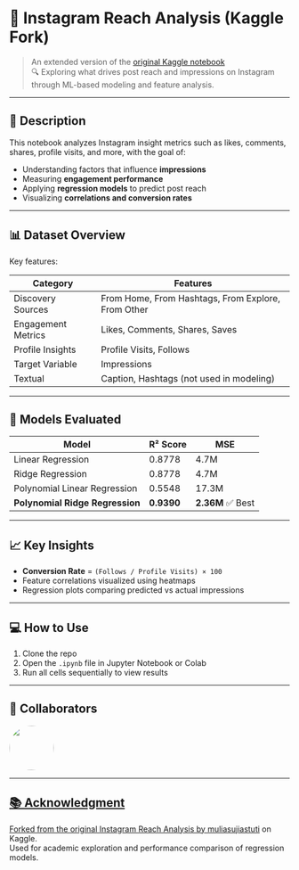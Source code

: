 # 📱 Instagram Reach Analysis (Kaggle Fork)

> An extended version of the [original Kaggle notebook](https://www.kaggle.com/code/muliasujiastuti/instagram-reach-analysis)  
> 🔍 Exploring what drives post reach and impressions on Instagram through ML-based modeling and feature analysis.

---

## 📌 Description

This notebook analyzes Instagram insight metrics such as likes, comments, shares, profile visits, and more, with the goal of:

- Understanding factors that influence **impressions**
- Measuring **engagement performance**
- Applying **regression models** to predict post reach
- Visualizing **correlations and conversion rates**

---

## 📊 Dataset Overview

Key features:

| Category            | Features                                                  |
|---------------------|-----------------------------------------------------------|
| Discovery Sources   | From Home, From Hashtags, From Explore, From Other        |
| Engagement Metrics  | Likes, Comments, Shares, Saves                            |
| Profile Insights    | Profile Visits, Follows                                   |
| Target Variable     | Impressions                                               |
| Textual             | Caption, Hashtags (not used in modeling)                 |

---

## 🧠 Models Evaluated

| Model                          | R² Score | MSE      |
|-------------------------------|----------|----------|
| Linear Regression             | 0.8778   | 4.7M     |
| Ridge Regression              | 0.8778   | 4.7M     |
| Polynomial Linear Regression  | 0.5548   | 17.3M    |
| **Polynomial Ridge Regression** | **0.9390** | **2.36M** ✅ Best

---

## 📈 Key Insights

- **Conversion Rate** = `(Follows / Profile Visits) × 100`
- Feature correlations visualized using heatmaps
- Regression plots comparing predicted vs actual impressions

---

## 💻 How to Use

1. Clone the repo  
2. Open the `.ipynb` file in Jupyter Notebook or Colab  
3. Run all cells sequentially to view results

---

## 👥 Collaborators

<div align="left">
  <a href="https://github.com/rtwk3">
    <img src="https://github.com/rtwk3.png" width="80" style="border-radius: 50%; margin-right: 10px;" />
</div>

---

## 📚 Acknowledgment

Forked from the original [Instagram Reach Analysis by muliasujiastuti](https://www.kaggle.com/code/muliasujiastuti/instagram-reach-analysis) on Kaggle.  
Used for academic exploration and performance comparison of regression models.


